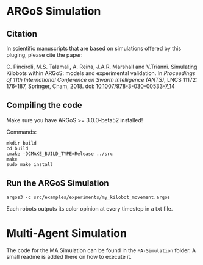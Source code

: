 
# ARGoS Simulation

## Citation

In scientific manuscripts that are based on simulations offered by this pluging, please cite the paper:

C. Pinciroli, M.S. Talamali, A. Reina, J.A.R. Marshall and V.Trianni. Simulating Kilobots within ARGoS: models and experimental validation. In _Proceedings of 11th International Conference on Swarm Intelligence (ANTS)_, LNCS 11172: 176-187, Springer, Cham, 2018. doi: [10.1007/978-3-030-00533-7_14](https://doi.org/10.1007/978-3-030-00533-7_14)

## Compiling the code

Make sure you have ARGoS >= 3.0.0-beta52 installed!

Commands:
```shell
mkdir build
cd build
cmake -DCMAKE_BUILD_TYPE=Release ../src
make
sudo make install
```

## Run the ARGoS Simulation
```shell
argos3 -c src/examples/experiments/my_kilobot_movement.argos
```

Each robots outputs its color opinion at every timestep in a txt file.
# Multi-Agent Simulation
The code for the MA Simulation can be found in the ```MA-Simulation``` folder.
A small readme is added there on how to execute it.